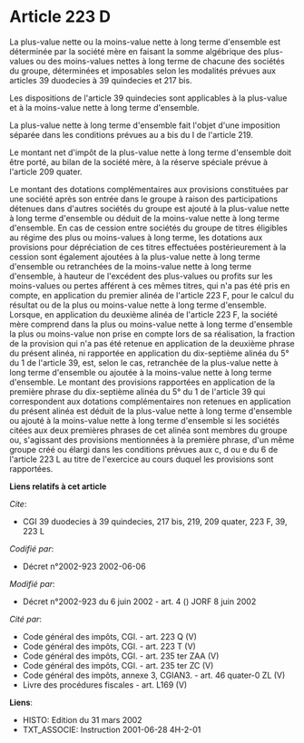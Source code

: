 # Article 223 D

La plus-value nette ou la moins-value nette à long terme d'ensemble est déterminée par la société mère en faisant la somme
algébrique des plus-values ou des moins-values nettes à long terme de chacune des sociétés du groupe, déterminées et
imposables selon les modalités prévues aux articles 39 duodecies à 39 quindecies et 217 bis.

Les dispositions de l'article 39 quindecies sont applicables à la plus-value et à la moins-value nette à long terme
d'ensemble.

La plus-value nette à long terme d'ensemble fait l'objet d'une imposition séparée dans les conditions prévues au a bis du I
de l'article 219.

Le montant net d'impôt de la plus-value nette à long terme d'ensemble doit être porté, au bilan de la société mère, à la
réserve spéciale prévue à l'article 209 quater.

Le montant des dotations complémentaires aux provisions constituées par une société après son entrée dans le groupe à raison
des participations détenues dans d'autres sociétés du groupe est ajouté à la plus-value nette à long terme d'ensemble ou
déduit de la moins-value nette à long terme d'ensemble. En cas de cession entre sociétés du groupe de titres éligibles au
régime des plus ou moins-values à long terme, les dotations aux provisions pour dépréciation de ces titres effectuées
postérieurement à la cession sont également ajoutées à la plus-value nette à long terme d'ensemble ou retranchées de la
moins-value nette à long terme d'ensemble, à hauteur de l'excédent des plus-values ou profits sur les moins-values ou pertes
afférent à ces mêmes titres, qui n'a pas été pris en compte, en application du premier alinéa de l'article 223 F, pour le
calcul du résultat ou de la plus ou moins-value nette à long terme d'ensemble. Lorsque, en application du deuxième alinéa de
l'article 223 F, la société mère comprend dans la plus ou moins-value nette à long terme d'ensemble la plus ou moins-value
non prise en compte lors de sa réalisation, la fraction de la provision qui n'a pas été retenue en application de la deuxième
phrase du présent alinéa, ni rapportée en application du dix-septième alinéa du 5° du 1 de l'article 39, est, selon le cas,
retranchée de la plus-value nette à long terme d'ensemble ou ajoutée à la moins-value nette à long terme d'ensemble. Le
montant des provisions rapportées en application de la première phrase du dix-septième alinéa du 5° du 1 de l'article 39 qui
correspondent aux dotations complémentaires non retenues en application du présent alinéa est déduit de la plus-value nette à
long terme d'ensemble ou ajouté à la moins-value nette à long terme d'ensemble si les sociétés citées aux deux premières
phrases de cet alinéa sont membres du groupe ou, s'agissant des provisions mentionnées à la première phrase, d'un même groupe
créé ou élargi dans les conditions prévues aux c, d ou e du 6 de l'article 223 L au titre de l'exercice au cours duquel les
provisions sont rapportées.

**Liens relatifs à cet article**

_Cite_:

  - CGI 39 duodecies à 39 quindecies, 217 bis, 219, 209 quater, 223 F, 39, 223 L

_Codifié par_:

  - Décret n°2002-923 2002-06-06

_Modifié par_:

  - Décret n°2002-923 du 6 juin 2002 - art. 4 () JORF 8 juin 2002

_Cité par_:

  - Code général des impôts, CGI. - art. 223 Q (V)
  - Code général des impôts, CGI. - art. 223 T (V)
  - Code général des impôts, CGI. - art. 235 ter ZAA (V)
  - Code général des impôts, CGI. - art. 235 ter ZC (V)
  - Code général des impôts, annexe 3, CGIAN3. - art. 46 quater-0 ZL (V)
  - Livre des procédures fiscales - art. L169 (V)

**Liens**:

  - HISTO: Edition du 31 mars 2002
  - TXT_ASSOCIE: Instruction 2001-06-28 4H-2-01
